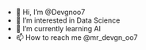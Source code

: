 - 👋 Hi, I’m @Devgnoo7
- 👀 I’m interested in Data Science 
- 🌱 I’m currently learning AI
- 📫 How to reach me @mr_devgn_oo7

<!---
Devgnoo7/Devgnoo7 is a ✨ special ✨ repository because its `README.md` (this file) appears on your GitHub profile.
You can click the Preview link to take a look at your changes.
--->
